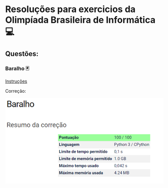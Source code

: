 # Resoluções para exercicios da Olimpíada Brasileira de Informática 💻

## Questões:

### Baralho 🃏

[Instruções](https://olimpiada.ic.unicamp.br/pratique/ps/2021/f1/baralho/)

Correção:

![](CorrecaoBaralho.png)
